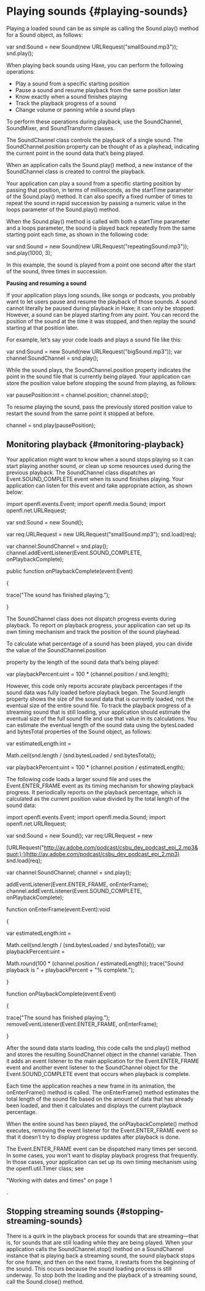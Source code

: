 # Playing sounds {#playing-sounds}

Playing a loaded sound can be as simple as calling the Sound.play() method for a Sound object, as follows:

var snd:Sound = new Sound(new URLRequest(&quot;smallSound.mp3&quot;)); snd.play();

When playing back sounds using Haxe, you can perform the following operations:

*   Play a sound from a specific starting position
*   Pause a sound and resume playback from the same position later
*   Know exactly when a sound finishes playing
*   Track the playback progress of a sound
*   Change volume or panning while a sound plays

To perform these operations during playback, use the SoundChannel, SoundMixer, and SoundTransform classes.

The SoundChannel class controls the playback of a single sound. The SoundChannel.position property can be thought of as a playhead, indicating the current point in the sound data that’s being played.

When an application calls the Sound.play() method, a new instance of the SoundChannel class is created to control the playback.

Your application can play a sound from a specific starting position by passing that position, in terms of milliseconds, as the startTime parameter of the Sound.play() method. It can also specify a fixed number of times to repeat the sound in rapid succession by passing a numeric value in the loops parameter of the Sound.play() method.

When the Sound.play() method is called with both a startTime parameter and a loops parameter, the sound is played back repeatedly from the same starting point each time, as shown in the following code:

var snd:Sound = new Sound(new URLRequest(&quot;repeatingSound.mp3&quot;)); snd.play(1000, 3);

In this example, the sound is played from a point one second after the start of the sound, three times in succession.

**Pausing and resuming a sound**

If your application plays long sounds, like songs or podcasts, you probably want to let users pause and resume the playback of those sounds. A sound cannot literally be paused during playback in Haxe; it can only be stopped. However, a sound can be played starting from any point. You can record the position of the sound at the time it was stopped, and then replay the sound starting at that position later.

For example, let’s say your code loads and plays a sound file like this:

var snd:Sound = new Sound(new URLRequest(&quot;bigSound.mp3&quot;)); var channel:SoundChannel = snd.play();

While the sound plays, the SoundChannel.position property indicates the point in the sound file that is currently being played. Your application can store the position value before stopping the sound from playing, as follows:

var pausePosition:int = channel.position; channel.stop();

To resume playing the sound, pass the previously stored position value to restart the sound from the same point it stopped at before.

channel = snd.play(pausePosition);

## Monitoring playback {#monitoring-playback}

Your application might want to know when a sound stops playing so it can start playing another sound, or clean up some resources used during the previous playback. The SoundChannel class dispatches an Event.SOUND_COMPLETE event when its sound finishes playing. Your application can listen for this event and take appropriate action, as shown below:

import openfl.events.Event; import openfl.media.Sound; import openfl.net.URLRequest;

var snd:Sound = new Sound();

var req:URLRequest = new URLRequest(&quot;smallSound.mp3&quot;); snd.load(req);

var channel:SoundChannel = snd.play(); channel.addEventListener(Event.SOUND_COMPLETE, onPlaybackComplete);

public function onPlaybackComplete(event:Event)

{

trace(&quot;The sound has finished playing.&quot;);

}

The SoundChannel class does not dispatch progress events during playback. To report on playback progress, your application can set up its own timing mechanism and track the position of the sound playhead.

To calculate what percentage of a sound has been played, you can divide the value of the SoundChannel.position

property by the length of the sound data that’s being played:

var playbackPercent:uint = 100 * (channel.position / snd.length);

However, this code only reports accurate playback percentages if the sound data was fully loaded before playback began. The Sound.length property shows the size of the sound data that is currently loaded, not the eventual size of the entire sound file. To track the playback progress of a streaming sound that is still loading, your application should estimate the eventual size of the full sound file and use that value in its calculations. You can estimate the eventual length of the sound data using the bytesLoaded and bytesTotal properties of the Sound object, as follows:

var estimatedLength:int =

Math.ceil(snd.length / (snd.bytesLoaded / snd.bytesTotal));

var playbackPercent:uint = 100 * (channel.position / estimatedLength);

The following code loads a larger sound file and uses the Event.ENTER_FRAME event as its timing mechanism for showing playback progress. It periodically reports on the playback percentage, which is calculated as the current position value divided by the total length of the sound data:

import openfl.events.Event; import openfl.media.Sound; import openfl.net.URLRequest;

var snd:Sound = new Sound(); var req:URLRequest = new

[URLRequest(&quot;http://av.adobe.com/podcast/csbu_dev_podcast_epi_2.mp3&quot;);](http://av.adobe.com/podcast/csbu_dev_podcast_epi_2.mp3) snd.load(req);

var channel:SoundChannel; channel = snd.play();

addEventListener(Event.ENTER_FRAME, onEnterFrame); channel.addEventListener(Event.SOUND_COMPLETE, onPlaybackComplete);

function onEnterFrame(event:Event):void

{

var estimatedLength:int =

Math.ceil(snd.length / (snd.bytesLoaded / snd.bytesTotal)); var playbackPercent:uint =

Math.round(100 * (channel.position / estimatedLength)); trace(&quot;Sound playback is &quot; + playbackPercent + &quot;% complete.&quot;);

}

function onPlaybackComplete(event:Event)

{

trace(&quot;The sound has finished playing.&quot;); removeEventListener(Event.ENTER_FRAME, onEnterFrame);

}

After the sound data starts loading, this code calls the snd.play() method and stores the resulting SoundChannel object in the channel variable. Then it adds an event listener to the main application for the Event.ENTER_FRAME event and another event listener to the SoundChannel object for the Event.SOUND_COMPLETE event that occurs when playback is complete.

Each time the application reaches a new frame in its animation, the onEnterFrame() method is called. The onEnterFrame() method estimates the total length of the sound file based on the amount of data that has already been loaded, and then it calculates and displays the current playback percentage.

When the entire sound has been played, the onPlaybackComplete() method executes, removing the event listener for the Event.ENTER_FRAME event so that it doesn’t try to display progress updates after playback is done.

The Event.ENTER_FRAME event can be dispatched many times per second. In some cases, you won’t want to display playback progress that frequently. In those cases, your application can set up its own timing mechanism using the openfl.util.Timer class; see

"Working with dates and times" on page 1

.

## Stopping streaming sounds {#stopping-streaming-sounds}

There is a quirk in the playback process for sounds that are streaming—that is, for sounds that are still loading while they are being played. When your application calls the SoundChannel.stop() method on a SoundChannel instance that is playing back a streaming sound, the sound playback stops for one frame, and then on the next frame, it restarts from the beginning of the sound. This occurs because the sound loading process is still underway. To stop both the loading and the playback of a streaming sound, call the Sound.close() method.